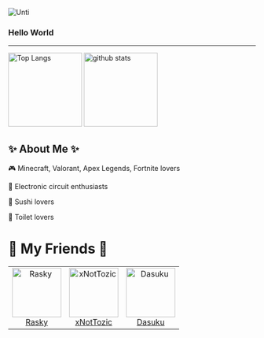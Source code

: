 
![Unti](https://cdn.discordapp.com/attachments/1234110543334211595/1234110721642467358/Hiroki_Debug.png?ex=662f8aac&is=662e392c&hm=746c5fb57459a4a384fac5a1f3e0a2239cb38a1cf1f0beb2626cdfa8ebb752b1&)

### Hello World
---

<p align="left"> 
  <img alt="Top Langs" height="150px" src="https://github-readme-stats.vercel.app/api/top-langs/?username=HirokiDebug&theme=dracula&layout=compact&show_icons=true" />
  
  <img alt="github stats" height="150px" src="https://github-readme-stats.vercel.app/api?username=HirokiDebug&theme=dracula&show_icons=ture" />
</p>



## ✨ About Me ✨
 🎮 Minecraft, Valorant, Apex Legends, Fortnite lovers
 
 🧩 Electronic circuit enthusiasts

 🍣 Sushi lovers

 🚽 Toilet lovers


# 💩 My Friends 💩
 
<table>
<tr>
  <td align="center">
   <a href="https://github.com/1-Rasky-1">
     <img src="https://avatars.githubusercontent.com/u/108844047" width="100px;" alt="Rasky"/>
   </a>
   <br />
   <a href="https://github.com/1-Rasky-1">Rasky</a> 
 </td> 
  
   <td align="center">
   <a href="https://github.com/xNotTozic">
     <img src="https://avatars.githubusercontent.com/u/70832788" width="100px;" alt="xNotTozic"/>
   </a>
   <br />
   <a href="https://github.com/xNotTozic">xNotTozic</a> 
 </td> 
  
 <td align="center">
   <a href="https://github.com/DasukuXD343">
     <img src="https://avatars.githubusercontent.com/u/133373697" width="100px;" alt="Dasuku"/>
   </a>
   <br />
   <a href="https://github.com/DasukuXD343">Dasuku</a> 
 </td> 
</tr>  
</table>

 


<!--
**HirokiDebug/HirokiDebug** is a ✨ _special_ ✨ repository because its `README.md` (this file) appears on your GitHub profile.

Here are some ideas to get you started:

- 🔭 I’m currently working on ...
- 🌱 I’m currently learning ...
- 👯 I’m looking to collaborate on ...
- 🤔 I’m looking for help with ...
- 💬 Ask me about ...
- 📫 How to reach me: ...
- 😄 Pronouns: ...
- ⚡ Fun fact: ...
-->
